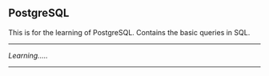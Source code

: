 ## PostgreSQL

This is for the learning of PostgreSQL. Contains the basic queries in SQL. <br><hr>
*Learning.....*
<hr>